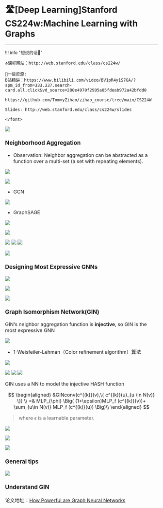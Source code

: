 # 🛣[Deep Learning]Stanford CS224w:Machine Learning with Graphs
---
<script src="https://polyfill.io/v3/polyfill.min.js?features=es6"></script>
<script src="https://cdn.jsdelivr.net/npm/mathjax@3/es5/tex-chtml.js"></script>

!!! info "想说的话🎇"
    <font size = 3.5>
    
    🔝课程网站：http://web.stanford.edu/class/cs224w/
    
    👀一些资源: 
    B站精讲：https://www.bilibili.com/video/BV1pR4y1S7GA/?spm_id_from=333.337.search-card.all.click&vd_source=280e4970f2995a05fdeab972a42bfdd0
    
    https://github.com/TommyZihao/zihao_course/tree/main/CS224W
    
    Slides: http://web.stanford.edu/class/cs224w/slides
    
    </font>

![](./img/u1.png)

### Neighborhood Aggregation

- Observation: Neighbor aggregation can be abstracted as a function over a multi-set (a set with repeating elements).

![](./img/u2.png)

![](./img/u4.png)

- GCN

![](./img/u5.png)

- GraphSAGE

![](./img/u6.png)

![](./img/u7.png)

![](./img/mm.png)
![](./img/666%20(4).png)
![](./img/666%20(5).png)

![](./img/u8.png)

### Designing Most Expressive GNNs

![](./img/u9.png)

![](./img/u7%20(1).png)

![](./img/u7%20(2).png)

### Graph Isomorphism Network(GIN)

GIN‘s neighbor aggregation function is <B>injective</B>, so GIN is the most expressive GNN

![](./img/u10.png)

- 1-Weisfeiler-Lehman（Color refinement algorithm）算法

![](./img/uu.png)

![](./img/666%20(1).png)
![](./img/666%20(2).png)
![](./img/666%20(3).png)

GIN uses a NN to model the injective HASH function

$$
\begin{aligned}
&GINconv(c^{(k)}(v),\{ c^{(k)}(u)_{u \in N(v)} \}) \\
=& MLP_{\phi} \Big( (1+\epsilon)MLP_f (c^{(k)}(v))+ \sum_{u\in N(v)} MLP_f (c^{(k)}(u)) \Big)\\
\end{aligned}
$$

> where $\epsilon$ is a learnable parameter.

![](./img/aaa.png)

![](./img/45.png)

![](./img/22.png)

### General tips

![](./img/33.png)

### Understand GIN 

论文地址：[How Powerful are Graph Neural Networks](https://arxiv.org/abs/1810.00826)

